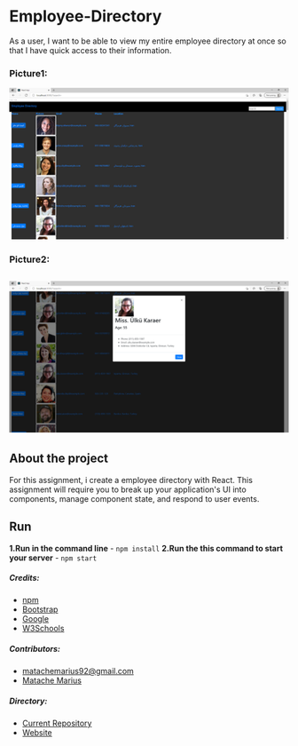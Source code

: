 # Employee-Directory



As a user, I want to be able to view my entire employee directory at once so that I have quick access to their information.

### Picture1:
![Home test <768px](./img/1.png)


### Picture2:
![Home test <768px](./img/2.png)
---



## About the project

For this assignment, i create a employee directory with React. This assignment will require you to break up your application's UI into components, manage component state, and respond to user events.

## Run
**1.Run in the command line** - `npm install`
**2.Run the this command to start your server** - `npm start`


##### Credits:
* [npm](https://www.npmjs.com/)
* [Bootstrap](https://getbootstrap.com/)
* [Google](https://www.google.com/)
* [W3Schools](https://www.w3schools.com/)



##### Contributors:

* matachemarius92@gmail.com
* [Matache Marius](https://github.com/MatacheMarius)
##### Directory:
* [Current Repository](https://github.com/MatacheMarius/Employee-Directory)
* [Website](https://matachemarius.github.io/Employee-Directory/)
